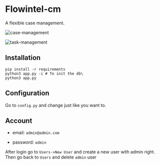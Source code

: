 # Flowintel-cm

A flexible case management.

![case-management](https://github.com/flowintel/flowintel-cm/blob/main/doc/case_fcm.png?raw=true)

![task-management](https://github.com/flowintel/flowintel-cm/blob/main/doc/task_fcm.png?raw=true)

## Installation

```
pip install -r requirements
python3 app.py -i # To init the db\
python3 app.py
```

## Configuration

Go to `config.py` and change just like you want to.

## Account

- email: `admin@admin.com`

- password: `admin`

After login go to `Users->New User` and create a new user with admin right. Then go back to `Users` and delete `admin` user
